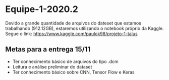 # Equipe-1-2020.2

Devido a grande quantidade de arquivos do dateset que estamos trabalhando (912.12GB), estaremos utilizando o notebook próprio da Kaggle. 
Segue o link:
https://www.kaggle.com/paulok98/projeto-1-talus

## Metas para a entrega 15/11
* Ter conhecimento básico de arquivos do tipo .dcm
* Leitura e análise preliminar do dataset
* Ter conhecimento básico sobre CNN, Tensor Flow e Keras




